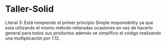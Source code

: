# Taller-Solid

Literal 3: Está rompiendo el primer principio Simple responsibility ya que esta utilizando el mismo método reiteradas ocasiones en vez de hacerlo general para todos sus productos además se simplifico el código realizando una multiplicación por 1.12. 
